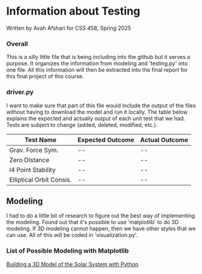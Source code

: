 # Information about Testing
Written by Avah Afshari for CSS 458, Spring 2025

### Overall
This is a silly little file that is being including into the github but it serves a purpose. It organizes the information from modeling and 'testing.py' into one file. All this information will then be extracted into the final report for this final project of this course. 

### driver.py
I want to make sure that part of this file would include the output of the files without having to download the model and run it locally. The table below explains the expected and actually output of each unit test that we had. Tests are subject to change (added, deleted, modified, etc.). 


| Test Name   | Expected Outcome | Actual Outcome |
| -------- | ------- | ------- |
| Grav. Force Sym.  | --    | --    |
| Zero Distance  | --    | --    |
| l4 Point Stability  | --    | --    |
| Elliptical Orbit Consis.  | --    | --    |


## Modeling
I had to do a little bit of research to figure out the best way of implementing the modeling. Found out that it's possible to use 'matplotlib' to do 3D modeling. If 3D modeling cannot happen, then we have other styles that we can use. All of this will be coded in 'visualization.py'. 


### List of Possible Modeling with Matplotlib
[Building a 3D Model of the Solar System with Python](https://youtu.be/6bHwWFOz4Ww?si=x_LpnAoFMrpvZiUN)

